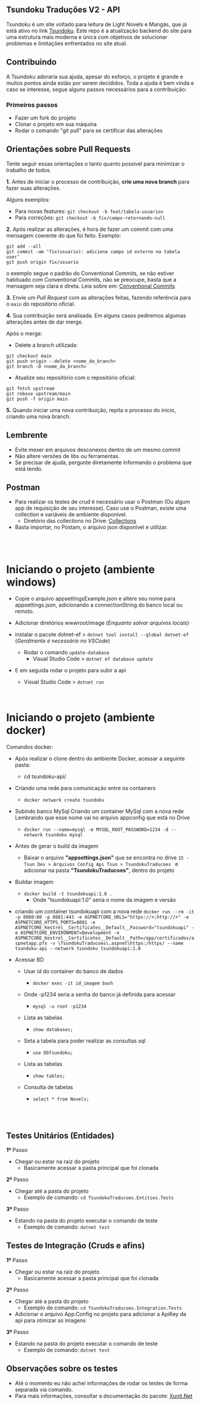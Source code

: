 ## Tsundoku Traduções V2 - API
Tsundoku é um site voltado para leitura de Light Novels e Mangás, que já está ativo no link [Tsundoku](https://tsundoku.com.br/).
Este repo é a atualização backend do site para uma estrutura mais moderna e única com objetivos de solucionar problemas e limitações enfrentados no site atual.

## Contribuindo

A Tsundoku adoraria sua ajuda, apesar do esforço, o projeto é grande e muitos pontos ainda estão por serem decididos. Toda a ajuda é bem vinda e caso se interesse, segue alguns passos necessários para a contribuição:

### Primeiros passos 

- Fazer um fork do projeto
- Clonar o projeto em sua máquina 
- Rodar o comando "git pull" para se certificar das alterações

## Orientações sobre Pull Requests

Tente seguir essas orientações o tanto quanto possível para minimizar o trabalho de todos.

**1.** Antes de iniciar o processo de contribuição,  **crie uma nova branch**  para fazer suas alterações.

Alguns exemplos:
-   Para novas features:  `git checkout -b feat/tabela-usuarios`
-   Para correções:  `git checkout -b fix/campo-retornando-null`

**2.**  Após realizar as alterações, é hora de fazer um commit com uma mensagem coerente do que foi feito. Exemplo:
```
git add --all
git commit -am ‘fix(usuario): adiciona campo id externo na tabela user’
git push origin fix/usuario
```
o exemplo segue o padrão do Conventional Commits, se não estiver habituado com Conventional Commits, não se preocupe, basta que a mensagem seja clara e direta.
 Leia sobre em: [Conventional Commits](https://www.conventionalcommits.org/pt-br/v1.0.0/)

**3.**  Envie um  _Pull Request_  com as alterações feitas, fazendo referência para o  `main`  do repositório oficial.

**4.**  Sua contribuição será analisada. Em alguns casos pediremos algumas alterações antes de dar merge.

Após o merge:
-   Delete a branch utilizada:
```
git checkout main
git push origin --delete <nome_da_branch>
git branch -D <nome_da_branch>
```
-   Atualize seu repositório com o repositório oficial:
```
git fetch upstream
git rebase upstream/main
git push -f origin main
```
**5.**  Quando iniciar uma nova contribuição, repita o processo do inicio, criando uma nova branch.


## Lembrente

- Evite mexer em arquivos desconexos dentro de um mesmo commit
- Não altere versões de libs ou ferramentas.
- Se precisar de ajuda, pergunte diretamente informando o problema que está tendo.


## Postman

- Para realizar os testes de crud é necessário usar o Postman (Ou algum app de requisição de seu interesse). Caso use o Postman, existe uma collection e variáveis de ambiente disponível.
  - Diretório das collections no Drive: [Collections](https://drive.google.com/drive/folders/1bhmK9wYH26zVlEMj0mxudu7KL6fvR8-t?usp=sharing)
- Basta importar, no Postam, o arquivo json disponível e utilizar.

<br />
<br />

# Iniciando o projeto (ambiente windows)

- Copie o arquivo appsettingsExample.json e altere seu nome para appsettings.json, adicionando a connectionString do banco local ou remoto.
- Adicionar diretórios wwwroot/image (_Enquanto salvar arquivos locais_)

- instalar o pacote dotnet-ef > ```dotnet tool install --global dotnet-ef``` (_Geralmente é necessário no VSCode_)
  - Rodar o comando ```update-database``` 
    - Visual Studio Code > ```dotnet ef database update```
    
- E em seguida rodar o projeto para subir a api
  - Visual Studio Code > ```dotnet run```

<br />

# Iniciando o projeto (ambiente docker)

Comandos docker:

- Após realizar o clone dentro do ambiente Docker, acessar a seguinte pasta:
  - cd tsundoku-api/

- Criando uma rede para comunicação entre os containers
  - ```docker network create tsundoku```

- Subindo banco MySql 
Criando um container MySql com a nova rede
Lembrando que esse nome vai no arquivo appconfig que está no Drive
  - ```docker run --name=mysql -e MYSQL_ROOT_PASSWORD=1234 -d --network tsundoku mysql```

- Antes de gerar o build da imagem
  - Baixar o arquivo **"appsettings.json"** que se encontra no drive ``15 - Tsun Dev > Arquivos Config Api Tsun > TsundokuTraducoes `` e adicionar na pasta **"TsundokuTraducoes"**, dentro do projeto
   
- Buildar imagem
  - ```docker build -t tsundokuapi:1.0 .```
     - Onde "tsundokuapi:1.0" seria o nome da imagem e versão

- criando um container tsundokuapi com a nova rede
```docker run --rm -it -p 8080:80 -p 8081:443 -e ASPNETCORE_URLS="https://+;http://+" -e ASPNETCORE_HTTPS_PORTS=8081 -e ASPNETCORE_Kestrel__Certificates__Default__Password="tsundokuapi" -e ASPNETCORE_ENVIRONMENT=Development -e ASPNETCORE_Kestrel__Certificates__Default__Path=/app/certificados/aspnetapp.pfx -v \TsundokuTraducoes\.aspnet\https:/https/ --name tsundoku-api --network tsundoku tsundokuapi:1.0```

- Acessar BD 
   - Usar id do container do banco de dados
      - ```docker exec -it id_imagem bash```

   - Onde -p1234 seria a senha do banco já definida para acessar
      - ```mysql -u root -p1234```

  - Lista as tabelas
     - ```show databases;```

  - Seta a tabela para poder realizar as consultas sql
    - ```use DbTsundoku;```

  - Lista as tabelas
    - ```show tables;```

  - Consulta de tabelas
    - ```select * from Novels;```

<br />
<br />

## Testes Unitários (Entidades)

**1º** Passo

- Chegar ou estar na raiz do projeto
  - Basicamente acessar a pasta principal que foi clonada

**2º** Passo

- Chegar até a pasta do projeto
  - Exemplo de comando: ```cd TsundokuTraducoes.Entities.Tests``` 

**3º** Passo

- Estando na pasta do projeto executar o comando de teste
  - Exemplo de comando: ```dotnet test```
 

## Testes de Integração (Cruds e afins)

**1º** Passo

- Chegar ou estar na raiz do projeto
  - Basicamente acessar a pasta principal que foi clonada

**2º** Passo

- Chegar até a pasta do projeto
  - Exemplo de comando: ```cd TsundokuTraducoes.Integration.Tests```
- Adicionar o arquivo App.Config no projeto para adicionar a ApiKey da api para otimizar as imagens

**3º** Passo

- Estando na pasta do projeto executar o comando de teste
  - Exemplo de comando: ```dotnet test```
 
## Observações sobre os testes

- Até o momento eu não achei informações de rodar os testes de forma separada via comando.
- Para mais informações, consultar a documentação do pacote: [Xunit.Net](https://xunit.net/docs/getting-started/netcore/cmdline)
